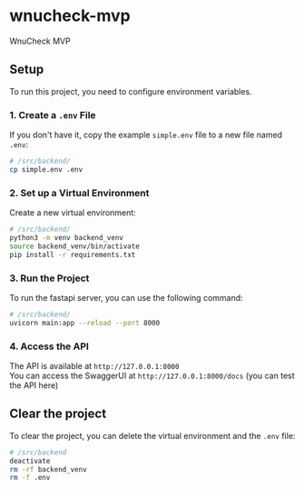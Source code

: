 # wnucheck-mvp
WnuCheck MVP

## Setup

To run this project, you need to configure environment variables.

### 1. Create a `.env` File

If you don't have it, copy the example `simple.env` file to a new file named `.env`:

```bash
# /src/backend/
cp simple.env .env
```

### 2. Set up a Virtual Environment

Create a new virtual environment:

```bash
# /src/backend/
python3 -m venv backend_venv
source backend_venv/bin/activate
pip install -r requirements.txt
```

### 3. Run the Project

To run the fastapi server, you can use the following command:

```bash
# /src/backend/
uvicorn main:app --reload --port 8000
```

### 4. Access the API

The API is available at `http://127.0.0.1:8000` \
You can access the SwaggerUI at `http://127.0.0.1:8000/docs` (you can test the API here)

## Clear the project

To clear the project, you can delete the virtual environment and the `.env` file:

```bash
# /src/backend
deactivate
rm -rf backend_venv
rm -f .env
```